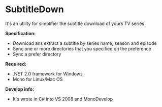 # SubtitleDown #

It's an utility for simplifier the subtitle download of yours TV series


**Specification:**

- Download ans extract a subtitle by series name, season and episode
- Sync one or more directories that you specified on the preference
- Sync a prefer directory

**Required:**

- .NET 2.0 framework for Windows
- Mono for Linux/Mac OS

**Develop info:**

- It's wrote in C# into VS 2008 and MonoDevelop